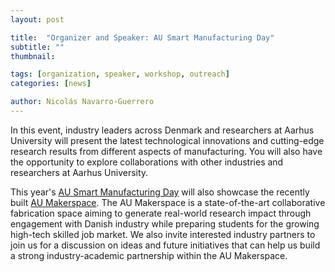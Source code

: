 ```yaml
---
layout: post

title:  "Organizer and Speaker: AU Smart Manufacturing Day"
subtitle: ""
thumbnail: 

tags: [organization, speaker, workshop, outreach]
categories: [news]

author: Nicolás Navarro-Guerrero
---
```

In this event, industry leaders across Denmark and researchers at Aarhus University will present the latest technological innovations and cutting-edge research results from different aspects of manufacturing. You will also have the opportunity to explore collaborations with other industries and researchers at Aarhus University.

This year's <a target="_blank" href="https://mpe.au.dk/en/research/facilities/deep-tech-experimental-hub/makerspace/events/au-manufacturing-days/">AU Smart Manufacturing Day</a> will also showcase the recently built <a target="_blank" href="https://mpe.au.dk/en/research/facilities/deep-tech-experimental-hub/makerspace/">AU Makerspace</a>. The AU Makerspace is a state-of-the-art collaborative fabrication space aiming to generate real-world research impact through engagement with Danish industry while preparing students for the growing high-tech skilled job market. We also invite interested industry partners to join us for a discussion on ideas and future initiatives that can help us build a strong industry-academic partnership within the AU Makerspace.

<!--more-->

